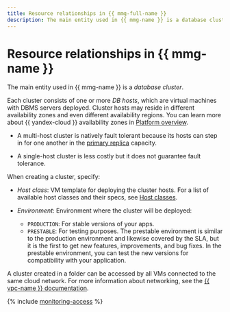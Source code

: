 ```yaml
---
title: Resource relationships in {{ mmg-full-name }}
description: The main entity used in {{ mmg-name }} is a database cluster. Each cluster consists of one or more DB hosts, which are virtual machines with DBMS servers deployed. Cluster hosts may reside in different availability zones. A multi-host cluster is natively fault tolerant because one of its replica hosts will take on the master role should the current master host fail.
---
```


# Resource relationships in {{ mmg-name }}

The main entity used in {{ mmg-name }} is a _database cluster_.

Each cluster consists of one or more _DB hosts_, which are virtual machines with DBMS servers deployed. Cluster hosts may reside in different availability zones and even different availability regions. You can learn more about {{ yandex-cloud }} availability zones in [Platform overview](../../overview/concepts/geo-scope.md).

* A multi-host cluster is natively fault tolerant because its hosts can step in for one another in the [primary replica](replication.md) capacity.

* A single-host cluster is less costly but it does not guarantee fault tolerance.

When creating a cluster, specify:
* _Host class_: VM template for deploying the cluster hosts. For a list of available host classes and their specs, see [Host classes](instance-types.md).

* _Environment_: Environment where the cluster will be deployed:
   * `PRODUCTION`: For stable versions of your apps.
   * `PRESTABLE`: For testing purposes. The prestable environment is similar to the production environment and likewise covered by the SLA, but it is the first to get new features, improvements, and bug fixes. In the prestable environment, you can test the new versions for compatibility with your application.



A cluster created in a folder can be accessed by all VMs connected to the same cloud network. For more information about networking, see the [{{ vpc-name }} documentation](../../vpc/).

{% include [monitoring-access](../../_includes/mdb/monitoring-access.md) %}

